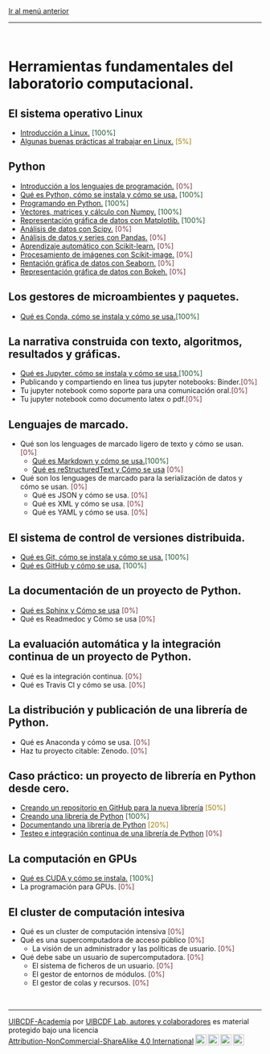 <div style='text-align: left;'> <a href="../README.md#Herramientas-fundamentales-del-laboratorio-computacional">Ir al menú anterior</a> </div>

-----

<br />

# Herramientas fundamentales del laboratorio computacional.

## El sistema operativo Linux

- [Introducción a Linux.](Linux/Linux/Linux.md) <span style="color:#185927">[100%]</span>
- [Algunas buenas prácticas al trabajar en Linux.](Linux/Buenas_practicas/Buenas_practicas.md) <span style="color:#aa7d00">[5%]</span>

## Python

- [Introducción a los lenguajes de programación.](Python/Lenguages/Lenguajes.md) <span style="color:#823138">[0%]</span>
- [Qué es Python, cómo se instala y cómo se usa.](Python/Python/Python.md) <span style="color:#185927">[100%]</span>
- [Programando en Python.](Python/Programando/Programando.ipynb) <span style="color:#185927">[100%]</span>
- [Vectores, matrices y cálculo con Numpy.](Python//Numpy/NumPy.ipynb) <span style="color:#185927">[100%]</span>
- [Representación gráfica de datos con Matplotlib.](Python/Matplotlib/Matplotlib.ipynb) <span style="color:#185927">[100%]</span>
- [Análisis de datos con Scipy.](Python/Scipy/Scipy.ipynb) <span style="color:#823138">[0%]</span>
- [Análisis de datos y series con Pandas.](Python/Pandas/Pandas.ipynb) <span style="color:#823138">[0%]</span>
- [Aprendizaje automático con Scikit-learn.](Python/Scikit-learn/Scikit-learn.ipynb) <span style="color:#823138">[0%]</span>
- [Procesamiento de imágenes con Scikit-image.](Python/Scikit-image/Scikit-image.ipynb) <span style="color:#823138">[0%]</span>
- [Rentación gráfica de datos con Seaborn.](Python/Seaborn/Seaborn.ipynb) <span style="color:#823138">[0%]</span>
- [Representación gráfica de datos con Bokeh.](Python/Bokeh/Bokeh.ipynb) <span style="color:#823138">[0%]</span>

## Los gestores de microambientes y paquetes.

- [Qué es Conda, cómo se instala y cómo se usa.](Conda/Conda/Conda.md)<span style="color:#185927">[100%]</span>

## La narrativa construida con texto, algoritmos, resultados y gráficas.

- [Qué es Jupyter, cómo se instala y cómo se usa.](Jupyter/Jupyter/Jupyter.md)<span style="color:#185927">[100%]</span>
- Publicando y compartiendo en linea tus jupyter notebooks: Binder.<span style="color:#823138">[0%]</span>
- Tu jupyter notebook como soporte para una comunicación oral.<span style="color:#823138">[0%]</span>
- Tu jupyter notebook como documento latex o pdf.<span style="color:#823138">[0%]</span>

## Lenguajes de marcado.

- Qué son los lenguages de marcado ligero de texto y cómo se usan. <span style="color:#823138">[0%]</span>
    - [Qué es Markdown y cómo se usa.](Lenguajes_marcado/Markdown/Markdown.md)<span style="color:#185927">[100%]</span>
    - [Qué es reStructuredText y Cómo se usa](Lenguajes_marcado/reStructuredText/reStructuredText.md) <span style="color:#823138">[0%]</span>
- Qué son los lenguages de marcado para la serialización de datos y cómo se usan. <span style="color:#823138">[0%]</span>
    - Qué es JSON y cómo se usa. <span style="color:#823138">[0%]</span>
    - Qué es XML y cómo se usa. <span style="color:#823138">[0%]</span>
    - Qué es YAML y cómo se usa. <span style="color:#823138">[0%]</span>

## El sistema de control de versiones distribuida.

- [Qué es Git, cómo se instala y cómo se usa.](Control_versiones_distribuida/Git/Git.md) <span style="color:#185927">[100%]</span>
- [Qué es GitHub y cómo se usa.](Control_versiones_distribuida/GitHub/GitHub.md) <span style="color:#185927">[100%]</span>

## La documentación de un proyecto de Python.

- [Qué es Sphinx y Cómo se usa](Herramientas_computacionales/Documentación/Sphinx/Sphinx.md) <span style="color:#823138">[0%]</span>
- Qué es Readmedoc y Cómo se usa <span style="color:#823138">[0%]</span>

## La evaluación automática y la integración continua de un proyecto de Python.

- Qué es la integración continua. <span style="color:#823138">[0%]</span>
- Qué es Travis CI y cómo se usa. <span style="color:#823138">[0%]</span>

## La distribución y publicación de una librería de Python.

- Qué es Anaconda y cómo se usa. <span style="color:#823138">[0%]</span>
- Haz tu proyecto citable: Zenodo. <span style="color:#823138">[0%]</span>

## Caso práctico: un proyecto de librería en Python desde cero.

- [Creando un repositorio en GitHub para la nueva librería](Caso_practico/Creando_GitHub_repo/Creando_GitHub_repo.md) <span style="color:#aa7d00">[50%]</span>
- [Creando una librería de Python](Caso_practico/Creando_libreria/Creando_libreria.md) <span style="color:#185927">[100%]</span>
- [Documentando una librería de Python](Caso_practico/Documentando_libreria/Documentando_libreria.md) <span style="color:#aa7d00">[20%]</span>
- [Testeo e integración continua de una librería de Python](Caso_practico/Testeo_libreria/Testeo_libreria.md) <span style="color:#823138">[0%]</span>

## La computación en GPUs

- [Qué es CUDA y cómo se instala.](GPU/CUDA/CUDA.md) <span style="color:#185927">[100%]</span>
- La programación para GPUs. <span style="color:#823138">[0%]</span>

## El cluster de computación intesiva

- Qué es un cluster de computación intensiva <span style="color:#823138">[0%]</span>
- Qué es una supercomputadora de acceso público <span style="color:#823138">[0%]</span>
    - La visión de un administrador y las políticas de usuario. <span style="color:#823138">[0%]</span>
- Qué debe sabe un usuario de supercomputadora. <span style="color:#823138">[0%]</span>
    - El sistema de ficheros de un usuario. <span style="color:#823138">[0%]</span>
    - El gestor de entornos de módulos. <span style="color:#823138">[0%]</span>
    - El gestor de colas y recursos. <span style="color:#823138">[0%]</span>

<br />

-------
<p xmlns:cc="http://creativecommons.org/ns#" xmlns:dct="http://purl.org/dc/terms/"><a property="dct:title" rel="cc:attributionURL" href="https://github.com/uibcdf/Academia">UIBCDF-Academia</a> por <a rel="cc:attributionURL dct:creator" property="cc:attributionName" href="https://github.com/uibcdf/Academia/graphs/contributors">UIBCDF Lab, autores y colaboradores</a> es material protegido bajo una licencia <a href="http://creativecommons.org/licenses/by-nc-sa/4.0/deed.es?ref=chooser-v1" target="_blank" rel="license noopener noreferrer" style="display:inline-block;">Attribution-NonCommercial-ShareAlike 4.0 International<img style="height:22px!important;margin-left:3px;vertical-align:text-bottom;" src="https://mirrors.creativecommons.org/presskit/icons/cc.svg?ref=chooser-v1"><img style="height:22px!important;margin-left:3px;vertical-align:text-bottom;" src="https://mirrors.creativecommons.org/presskit/icons/by.svg?ref=chooser-v1"><img style="height:22px!important;margin-left:3px;vertical-align:text-bottom;" src="https://mirrors.creativecommons.org/presskit/icons/nc.svg?ref=chooser-v1"><img style="height:22px!important;margin-left:3px;vertical-align:text-bottom;" src="https://mirrors.creativecommons.org/presskit/icons/sa.svg?ref=chooser-v1"></a></p>

